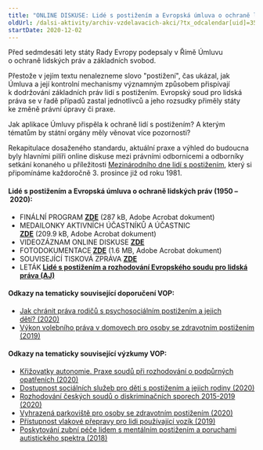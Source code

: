 ```yaml
---
title: "ONLINE DISKUSE: Lidé s postižením a Evropská úmluva o ochraně lidských práv (1950-2020)"
oldUrl: /dalsi-aktivity/archiv-vzdelavacich-akci/?tx_odcalendar[uid]=350&cHash=8ca080256ccbc6690f5b70e1ac2b019e
startDate: 2020-12-02
---
```


<p class="align-blok">Před sedmdesáti lety státy Rady Evropy podepsaly v Římě Úmluvu o ochraně lidských práv a základních svobod.</p>
<p class="align-blok">Přestože v jejím textu nenalezneme slovo &quot;postižení&quot;, čas ukázal, jak Úmluva a její kontrolní mechanismy významným způsobem přispívají k dodržování základních práv lidí s postižením. Evropský soud pro lidská práva se v řadě případů zastal jednotlivců a jeho rozsudky přiměly státy ke změně právní úpravy či praxe.</p>
<p class="align-blok">Jak aplikace Úmluvy přispěla k ochraně lidí s postižením? A kterým tématům by státní orgány měly věnovat více pozornosti?</p>
<p class="align-blok">Rekapitulace dosaženého standardu, aktuální praxe a výhled do budoucna byly hlavními pilíři online diskuse mezi právními odbornicemi a odborníky setkání konaného u příležitosti <a href="https://www.un.org/en/observances/day-of-persons-with-disabilities" target="_blank">Mezinárodního dne lidí s postižením</a>, který si připomínáme každoročně 3. prosince již od roku 1981.</p><h4 class="align-blok">Lidé s postižením a Evropská úmluva o ochraně lidských práv (1950 – 2020):</h4><p></p><ul><li>FINÁLNÍ PROGRAM <a href="https://www.ochrance.cz/fileadmin/user_upload/projekt_ESF/00_2020_VA/OSTATNI_AKCE/12_02_Lide_s_postizenim_a_EULP/12_02_Lide_s_postizenim_a_EULP__1950-2020__PROGRAM.pdf" target="_blank"><strong>ZDE</strong></a> (287 kB, Adobe Acrobat dokument)</li><li>MEDAILONKY AKTIVNÍCH ÚČASTNÍKŮ A ÚČASTNIC <a href="https://www.ochrance.cz/fileadmin/user_upload/projekt_ESF/00_2020_VA/OSTATNI_AKCE/12_02_Lide_s_postizenim_a_EULP/12_02_Lide_s_postizenim_a_EULP__1950-2020__MEDAILONKY.pdf" target="_blank"><strong>ZDE</strong></a> (209.9 kB, Adobe Acrobat dokument)</li><li>VIDEOZÁZNAM ONLINE DISKUSE <a href="https://www.youtube.com/watch?v=YWLzGz5Sxe4&amp;feature=youtu.be" target="_blank"><strong>ZDE</strong></a></li><li>FOTODOKUMENTACE<strong> </strong><a href="https://www.ochrance.cz/fileadmin/user_upload/projekt_ESF/00_2020_VA/OSTATNI_AKCE/12_02_Lide_s_postizenim_a_EULP/12_02_Lide_s_postizenim_a_EULP__1950-2020__FOTODOKUMENTACE.pdf" target="_blank"><strong>ZDE</strong></a> (1.6 MB, Adobe Acrobat dokument)</li><li>SOUVISEJÍCÍ TISKOVÁ ZPRÁVA <a href="https://www.ochrance.cz/aktualne/tiskove-zpravy-2020/dnes-si-pripominame-mezinarodni-den-lidi-s-postizenim/" target="_blank"><strong>ZDE</strong></a></li><li>LETÁK<strong> </strong><a href="https://www.echr.coe.int/Documents/FS_Disabled_ENG.pdf" target="_blank"><strong>Lidé s postižením a rozhodování Evropského soudu pro lidská práva (AJ)</strong></a></li></ul><p></p><h4>Odkazy na tematicky související doporučení VOP:</h4><ul><li><a href="https://www.ochrance.cz/fileadmin/user_upload/CRPD/Doporuceni/2020_26_Doporuceni-rodice.pdf" target="_blank">Jak chránit práva rodičů s psychosociálním postižením a jejich dětí? (2020)</a></li><li><a href="https://www.ochrance.cz/fileadmin/user_upload/CRPD/Doporuceni/28-2019_doporuceni-volebni-pravo.pdf" target="_blank">Výkon volebního práva v domovech pro osoby se zdravotním postižením (2019)</a></li></ul><h4>Odkazy na tematicky související výzkumy VOP:</h4><ul><li><a href="https://www.ochrance.cz/fileadmin/user_upload/CRPD/Vyzkumy/2018_61_Vyzkum-svepravnost.pdf" target="_blank">Křižovatky autonomie. Praxe soudů při rozhodování o podpůrných opatřeních (2020)</a></li><li><a href="https://www.ochrance.cz/fileadmin/user_upload/CRPD/Vyzkumy/11-2019_Vyzkum_soc-sluzby-pro-deti-s-postizenim.pdf" target="_blank">Dostupnost sociálních služeb pro děti s postižením a jejich rodiny (2020)</a></li><li><a href="https://www.ochrance.cz/fileadmin/user_upload/DISKRIMINACE/Vyzkum/2020-vyzkum_judikatura-DIS.pdf" target="_blank">Rozhodování českých soudů o diskriminačních sporech 2015-2019 (2020)</a></li><li><a href="https://www.ochrance.cz/fileadmin/user_upload/DISKRIMINACE/Vyzkum/18-2020-DIS_vyzkum-parkovani.pdf" target="_blank">Vyhrazená parkoviště pro osoby se zdravotním postižením (2020)</a></li><li><a href="https://www.ochrance.cz/fileadmin/user_upload/CRPD/Vyzkumy/Vyzkum-vlaky-2019.pdf" target="_blank">Přístupnost vlakové přepravy pro lidi používající vozík (2019)</a></li><li><a href="https://ochrance.cz/fileadmin/user_upload/ESO/51-2017-DIS-JV_vyzkum.pdf" target="_blank">Poskytování zubní péče lidem s mentálním postižením a poruchami autistického spektra (2018)</a></li></ul><p></p>
